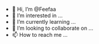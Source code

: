 - 👋 Hi, I’m @Feefaa
- 👀 I’m interested in ...
- 🌱 I’m currently learning ...
- 💞️ I’m looking to collaborate on ...
- 📫 How to reach me ...

<!---
Feefaa/Feefaa is a ✨ special ✨ repository because its `README.md` (this file) appears on your GitHub profile.
You can click the Preview link to take a look at your changes.
--->
